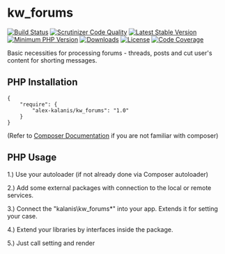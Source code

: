 # kw_forums

[![Build Status](https://app.travis-ci.com/alex-kalanis/kw_forums.svg?branch=master)](https://app.travis-ci.com/github/alex-kalanis/kw_forums)
[![Scrutinizer Code Quality](https://scrutinizer-ci.com/g/alex-kalanis/kw_forums/badges/quality-score.png?b=master)](https://scrutinizer-ci.com/g/alex-kalanis/kw_forums/?branch=master)
[![Latest Stable Version](https://poser.pugx.org/alex-kalanis/kw_forums/v/stable.svg?v=1)](https://packagist.org/packages/alex-kalanis/kw_forums)
[![Minimum PHP Version](https://img.shields.io/badge/php-%3E%3D%207.3-8892BF.svg)](https://php.net/)
[![Downloads](https://img.shields.io/packagist/dt/alex-kalanis/kw_forums.svg?v1)](https://packagist.org/packages/alex-kalanis/kw_forums)
[![License](https://poser.pugx.org/alex-kalanis/kw_forums/license.svg?v=1)](https://packagist.org/packages/alex-kalanis/kw_forums)
[![Code Coverage](https://scrutinizer-ci.com/g/alex-kalanis/kw_forums/badges/coverage.png?b=master&v=1)](https://scrutinizer-ci.com/g/alex-kalanis/kw_forums/?branch=master)

Basic necessities for processing forums - threads, posts and cut user's content
for shorting messages.

## PHP Installation

```
{
    "require": {
        "alex-kalanis/kw_forums": "1.0"
    }
}
```

(Refer to [Composer Documentation](https://github.com/composer/composer/blob/master/doc/00-intro.md#introduction) if you are not
familiar with composer)


## PHP Usage

1.) Use your autoloader (if not already done via Composer autoloader)

2.) Add some external packages with connection to the local or remote services.

3.) Connect the "kalanis\kw_forums\*" into your app. Extends it for setting your case.

4.) Extend your libraries by interfaces inside the package.

5.) Just call setting and render
